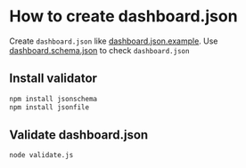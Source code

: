 How to create dashboard.json
============================

Create `dashboard.json` like [dashboard.json.example](dashboard.json.example).
Use [dashboard.schema.json](dashboard.schema.json) to check `dashboard.json`


Install validator
-----------------
```bash
npm install jsonschema
npm install jsonfile
```


Validate dashboard.json
-----------------------

```bash
node validate.js
```
